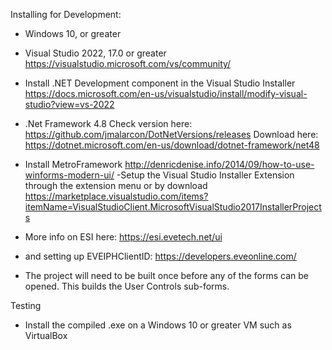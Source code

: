 Installing for Development:
- Windows 10, or greater
- Visual Studio 2022, 17.0 or greater
https://visualstudio.microsoft.com/vs/community/
- Install .NET Development component in the Visual Studio Installer
https://docs.microsoft.com/en-us/visualstudio/install/modify-visual-studio?view=vs-2022
- .Net Framework 4.8
Check version here: https://github.com/jmalarcon/DotNetVersions/releases
Download here: https://dotnet.microsoft.com/en-us/download/dotnet-framework/net48
- Install MetroFramework
http://denricdenise.info/2014/09/how-to-use-winforms-modern-ui/
-Setup the Visual Studio Installer Extension through the extension menu or by download
https://marketplace.visualstudio.com/items?itemName=VisualStudioClient.MicrosoftVisualStudio2017InstallerProjects

- More info on ESI here: https://esi.evetech.net/ui
- and setting up EVEIPHClientID: https://developers.eveonline.com/
- The project will need to be built once before any of the forms can be opened. This builds the User Controls sub-forms. 

Testing
- Install the compiled .exe on a Windows 10 or greater VM such as VirtualBox